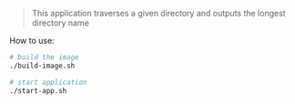> This application traverses a given directory and outputs the longest directory name

How to use:
```bash
# build the image
./build-image.sh

# start application
./start-app.sh
```
